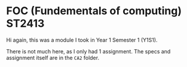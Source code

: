 # FOC (Fundementals of computing) ST2413

Hi again, this was a module I took in Year 1 Semester 1 (Y1S1).

There is not much here, as I only had 1 assignment.
The specs and assignment itself are in the `CA2` folder.